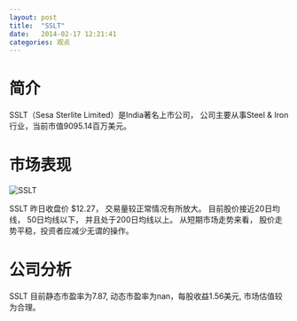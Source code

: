 ```yaml
---
layout: post
title:  "SSLT"
date:   2014-02-17 12:21:41
categories: 观点
---
```


# 简介
SSLT（Sesa Sterlite Limited）是India著名上市公司，
公司主要从事Steel & Iron行业，当前市值9095.14百万美元。

# 市场表现

![SSLT](http://finviz.com/chart.ashx?t=SSLT&ty=c&ta=1&p=d&s=l)

SSLT 昨日收盘价 $12.27，
交易量较正常情况有所放大。
目前股价接近20日均线，
50日均线以下，
并且处于200日均线以上。
从短期市场走势来看，
股价走势平稳，投资者应减少无谓的操作。

# 公司分析
SSLT 目前静态市盈率为7.87, 动态市盈率为nan，每股收益1.56美元,
市场估值较为合理。

